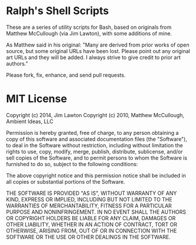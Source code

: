# Ralph's Shell Scripts

These are a series of utility scripts for Bash, based on originals from Matthew McCullough (via Jim Lawton), with some additions of mine.

As Matthew said in his original:
"Many are derived from prior works of open source, but some original URLs have been lost. Please point out any original art URLs and they will be added. I always strive to give credit to prior art authors."

Please fork, fix, enhance, and send pull requests.


# MIT License

Copyright (c) 2014, Jim Lawton
Copyright (c) 2010, Matthew McCullough, Ambient Ideas, LLC

Permission is hereby granted, free of charge, to any person obtaining a copy
of this software and associated documentation files (the "Software"), to deal
in the Software without restriction, including without limitation the rights
to use, copy, modify, merge, publish, distribute, sublicense, and/or sell
copies of the Software, and to permit persons to whom the Software is
furnished to do so, subject to the following conditions:

The above copyright notice and this permission notice shall be included in
all copies or substantial portions of the Software.

THE SOFTWARE IS PROVIDED "AS IS", WITHOUT WARRANTY OF ANY KIND, EXPRESS OR
IMPLIED, INCLUDING BUT NOT LIMITED TO THE WARRANTIES OF MERCHANTABILITY,
FITNESS FOR A PARTICULAR PURPOSE AND NONINFRINGEMENT. IN NO EVENT SHALL THE
AUTHORS OR COPYRIGHT HOLDERS BE LIABLE FOR ANY CLAIM, DAMAGES OR OTHER
LIABILITY, WHETHER IN AN ACTION OF CONTRACT, TORT OR OTHERWISE, ARISING FROM,
OUT OF OR IN CONNECTION WITH THE SOFTWARE OR THE USE OR OTHER DEALINGS IN
THE SOFTWARE.
